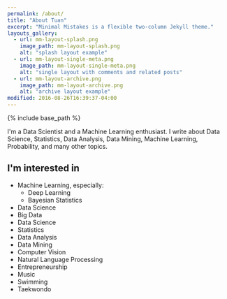 ```yaml
---
permalink: /about/
title: "About Tuan"
excerpt: "Minimal Mistakes is a flexible two-column Jekyll theme."
layouts_gallery:
  - url: mm-layout-splash.png
    image_path: mm-layout-splash.png
    alt: "splash layout example"
  - url: mm-layout-single-meta.png
    image_path: mm-layout-single-meta.png
    alt: "single layout with comments and related posts"
  - url: mm-layout-archive.png
    image_path: mm-layout-archive.png
    alt: "archive layout example"
modified: 2016-08-26T16:39:37-04:00
---
```


{% include base_path %}

I'm a Data Scientist and a Machine Learning enthusiast. I write about Data Science, Statistics, Data Analysis, Data Mining, Machine Learning, Probability, and many other topics.

## I'm interested in

* Machine Learning, especially:
  * Deep Learning
  * Bayesian Statistics
* Data Science
* Big Data
* Data Science
* Statistics
* Data Analysis
* Data Mining
* Computer Vision
* Natural Language Processing
* Entrepreneurship
* Music
* Swimming
* Taekwondo
